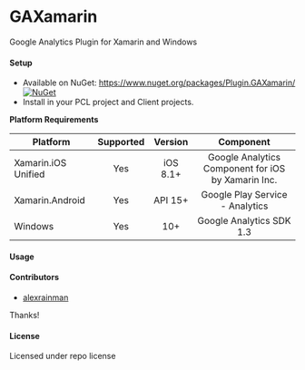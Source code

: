 # GAXamarin

Google Analytics Plugin for Xamarin and Windows

#### Setup
* Available on NuGet: https://www.nuget.org/packages/Plugin.GAXamarin/ [![NuGet](https://img.shields.io/nuget/v/Plugin.GAXamarin.svg?label=NuGet)](https://www.nuget.org/packages/Plugin.GAXamarin/)
* Install in your PCL project and Client projects.

**Platform Requirements**

|Platform|Supported|Version|Component|
| ------------------- | :-----------: | :-----------: | :------------------: |
|Xamarin.iOS Unified|Yes|iOS 8.1+|Google Analytics Component for iOS by Xamarin Inc.|
|Xamarin.Android|Yes|API 15+|Google Play Service - Analytics|
|Windows|Yes|10+|Google Analytics SDK 1.3|

#### Usage



#### Contributors
* [alexrainman](https://github.com/alexrainman)

Thanks!

#### License
Licensed under repo license
